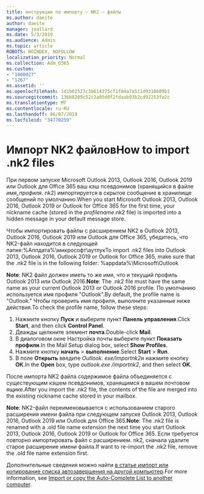 ```yaml
---
title: инструкции по импорту – NK2 — файлы
ms.author: daeite
author: daeite
manager: joallard
ms.date: 5/3/2019
ms.audience: Admin
ms.topic: article
ROBOTS: NOINDEX, NOFOLLOW
localization_priority: Normal
ms.collection: Adm_O365
ms.custom:
- "1800027"
- "1267"
ms.assetid: ''
ms.openlocfilehash: 1d1b02527c3b614375cf1f84a7a511d9318689b1
ms.sourcegitcommit: 136b8209c52c2a05d0f2fdaab93b2cd92253fa2c
ms.translationtype: MT
ms.contentlocale: ru-RU
ms.lasthandoff: 06/07/2019
ms.locfileid: "34770259"
---
```

# <a name="how-to-import-nk2-files"></a><span data-ttu-id="80e1a-102">Импорт NK2 файлов</span><span class="sxs-lookup"><span data-stu-id="80e1a-102">How to import .nk2 files</span></span> 

<span data-ttu-id="80e1a-103">При первом запуске Microsoft Outlook 2013, Outlook 2016, Outlook 2019 или Outlook для Office 365 ваш кэш псевдонимов (хранящийся в файле *имя_профиля*. nk2) импортируется в скрытое сообщение в хранилище сообщений по умолчанию.</span><span class="sxs-lookup"><span data-stu-id="80e1a-103">When you start Microsoft Outlook 2013, Outlook 2016, Outlook 2019 or Outlook for Office 365 for the first time, your nickname cache (stored in the *profilename*.nk2 file) is imported into a hidden message in your default message store.</span></span>

<span data-ttu-id="80e1a-104">Чтобы импортировать файлы с расширением NK2 в Outlook 2013, Outlook 2016, Outlook 2019 или Outlook для Office 365, убедитесь, что NK2-файл находится в следующей папке:%Аппдата%\микрософт\аутлук</span><span class="sxs-lookup"><span data-stu-id="80e1a-104">To import .nk2 files into Outlook 2013, Outlook 2016, Outlook 2019 or Outlook for Office 365, make sure that the .nk2 file is in the following folder: %appdata%\Microsoft\Outlook</span></span>

<span data-ttu-id="80e1a-105">**Note**: NK2 файл должен иметь то же имя, что и текущий профиль Outlook 2013 или Outlook 2016.</span><span class="sxs-lookup"><span data-stu-id="80e1a-105">**Note**: The .nk2 file must have the same name as your current Outlook 2013 or Outlook 2016 profile.</span></span> <span data-ttu-id="80e1a-106">По умолчанию используется имя профиля "Outlook".</span><span class="sxs-lookup"><span data-stu-id="80e1a-106">By default, the profile name is "Outlook."</span></span> <span data-ttu-id="80e1a-107">Чтобы проверить имя профиля, выполните указанные ниже действия.</span><span class="sxs-lookup"><span data-stu-id="80e1a-107">To check the profile name, follow these steps:</span></span> 
1. <span data-ttu-id="80e1a-108">Нажмите кнопку **Пуск** и выберите пункт **Панель управления**.</span><span class="sxs-lookup"><span data-stu-id="80e1a-108">Click **Start**, and then click **Control Panel**.</span></span>
2. <span data-ttu-id="80e1a-109">Дважды щелкните элемент **почта**.</span><span class="sxs-lookup"><span data-stu-id="80e1a-109">Double-click **Mail**.</span></span>
3. <span data-ttu-id="80e1a-110">В диалоговом окне Настройка почты выберите пункт **Показать профили**.</span><span class="sxs-lookup"><span data-stu-id="80e1a-110">In the Mail Setup dialog box, select **Show Profiles**.</span></span>
4. <span data-ttu-id="80e1a-111">Нажмите кнопку **начать** > **выполнение**.</span><span class="sxs-lookup"><span data-stu-id="80e1a-111">Select **Start** > **Run**.</span></span>
5. <span data-ttu-id="80e1a-112">В поле **Открыть** введите *Outlook. exe/importnk2*и нажмите кнопку **ОК**.</span><span class="sxs-lookup"><span data-stu-id="80e1a-112">In the **Open** box, type *outlook.exe /importnk2*, and then select **OK**.</span></span> 

<span data-ttu-id="80e1a-113">После импорта NK2 файла содержимое файла объединяется с существующим кэшем псевдонимов, хранящимся в вашем почтовом ящике.</span><span class="sxs-lookup"><span data-stu-id="80e1a-113">After you import the .nk2 file, the contents of the file are merged into the existing nickname cache stored in your mailbox.</span></span>

<span data-ttu-id="80e1a-114">**Note**: NK2-файл переименовывается с использованием старого расширения имени файла при следующем запуске Outlook 2013, Outlook 2016, Outlook 2019 или Outlook для Office 365.</span><span class="sxs-lookup"><span data-stu-id="80e1a-114">**Note**: The .nk2 file is renamed with a .old file name extension the next time you start Outlook 2013, Outlook 2016, Outlook 2019 or Outlook for Office 365.</span></span> <span data-ttu-id="80e1a-115">Если требуется повторно импортировать файл с расширением. nk2, сначала удалите старое расширение имени файла.</span><span class="sxs-lookup"><span data-stu-id="80e1a-115">If want to re-import the .nk2 file, remove the .old file name extension first.</span></span>

<span data-ttu-id="80e1a-116">Дополнительные сведения можно найти [в статье импорт или копирование списка автозавершения на другой компьютер](https://support.microsoft.com/help/2806550/how-to-import-nk2-files-into-outlook%).</span><span class="sxs-lookup"><span data-stu-id="80e1a-116">For more information, see [Import or copy the Auto-Complete List to another computer](https://support.microsoft.com/help/2806550/how-to-import-nk2-files-into-outlook%).</span></span>